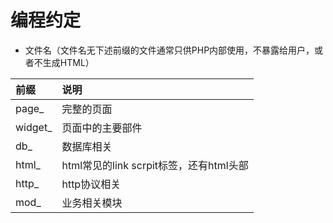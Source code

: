 # 编程约定

* 文件名（文件名无下述前缀的文件通常只供PHP内部使用，不暴露给用户，或者不生成HTML）

|前缀|说明|
|:----|:------------|
|page_  |完整的页面|
|widget_ |页面中的主要部件|
|db_ |数据库相关|
|html_ |html常见的link scrpit标签，还有html头部|
|http_ |http协议相关|
|mod_|业务相关模块|
